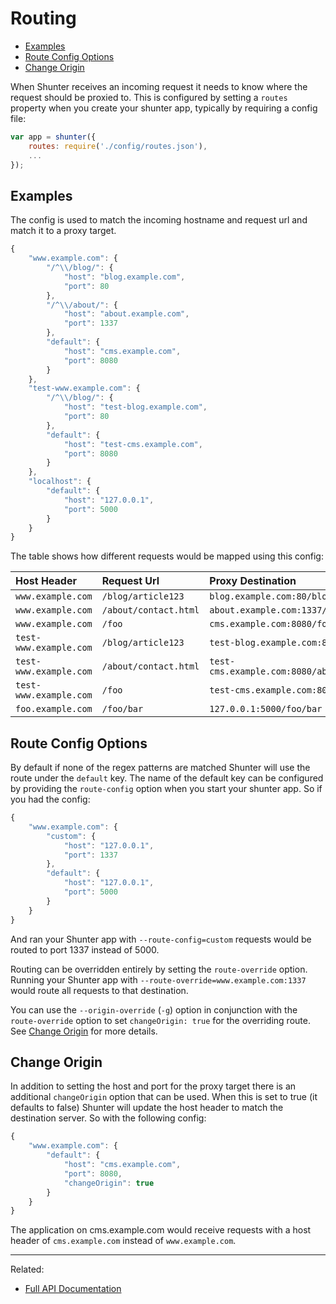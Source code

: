
Routing
=======

- [Examples](#examples)
- [Route Config Options](#route-config-options)
- [Change Origin](#change-origin)

When Shunter receives an incoming request it needs to know where the request should be proxied to. This is configured by setting a `routes` property when you create your shunter app, typically by requiring a config file:

```js
var app = shunter({
	routes: require('./config/routes.json'),
	...
});
```

Examples
--------

The config is used to match the incoming hostname and request url and match it to a proxy target.

```js
{
	"www.example.com": {
		"/^\\/blog/": {
			"host": "blog.example.com",
			"port": 80
		},
		"/^\\/about/": {
			"host": "about.example.com",
			"port": 1337
		},
		"default": {
			"host": "cms.example.com",
			"port": 8080
		}
	},
	"test-www.example.com": {
		"/^\\/blog/": {
			"host": "test-blog.example.com",
			"port": 80
		},
		"default": {
			"host": "test-cms.example.com",
			"port": 8080
		}
	},
	"localhost": {
		"default": {
			"host": "127.0.0.1",
			"port": 5000
		}
	}
}
```

The table shows how different requests would be mapped using this config:

| Host Header            | Request Url           | Proxy Destination                              |
| :--------------------- | :-------------------- | :--------------------------------------------- |
| `www.example.com`      | `/blog/article123`    | `blog.example.com:80/blog/article123`          |
| `www.example.com`      | `/about/contact.html` | `about.example.com:1337/about/contact.html`    |
| `www.example.com`      | `/foo`                | `cms.example.com:8080/foo`                     |
| `test-www.example.com` | `/blog/article123`    | `test-blog.example.com:80/blog/article123`     |
| `test-www.example.com` | `/about/contact.html` | `test-cms.example.com:8080/about/contact.html` |
| `test-www.example.com` | `/foo`                | `test-cms.example.com:8080/foo`                |
| `foo.example.com`      | `/foo/bar`            | `127.0.0.1:5000/foo/bar`                       |


Route Config Options
--------------------

By default if none of the regex patterns are matched Shunter will use the route under the `default` key. The name of the default key can be configured by providing the `route-config` option when you start your shunter app. So if you had the config:

```js
{
	"www.example.com": {
		"custom": {
			"host": "127.0.0.1",
			"port": 1337
		},
		"default": {
			"host": "127.0.0.1",
			"port": 5000
		}
	}
}
```

And ran your Shunter app with `--route-config=custom` requests would be routed to port 1337 instead of 5000.

Routing can be overridden entirely by setting the `route-override` option. Running your Shunter app with `--route-override=www.example.com:1337` would route all requests to that destination.

You can use the `--origin-override` (`-g`) option in conjunction with the `route-override` option to set `changeOrigin: true` for the overriding route. See [Change Origin](#change-origin) for more details.


Change Origin
-------------

In addition to setting the host and port for the proxy target there is an additional `changeOrigin` option that can be used. When this is set to true (it defaults to false) Shunter will update the host header to match the destination server. So with the following config:

```js
{
	"www.example.com": {
		"default": {
			"host": "cms.example.com",
			"port": 8080,
			"changeOrigin": true
		}
	}
}
```

The application on cms.example.com would receive requests with a host header of `cms.example.com` instead of `www.example.com`.

---

Related:

- [Full API Documentation](index.md)
